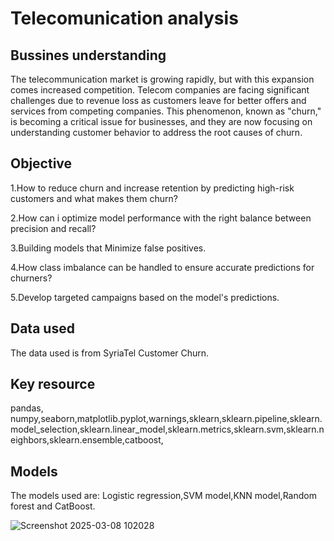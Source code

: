 # Telecomunication analysis

## Bussines understanding
The telecommunication market is growing rapidly, but with this expansion comes increased competition. Telecom companies are facing significant challenges due to revenue loss as customers leave for better offers and services from competing companies. This phenomenon, known as "churn," is becoming a critical issue for businesses, and they are now focusing on understanding customer behavior to address the root causes of churn.

## Objective
1.How to reduce churn and increase retention by predicting high-risk customers and what makes them churn?

2.How can i optimize model performance with the right balance between precision and recall?

3.Building models that Minimize false positives.

4.How class imbalance can be handled to ensure accurate predictions for churners?

5.Develop targeted campaigns based on the model's predictions.

## Data used 
The data used is from  SyriaTel Customer Churn.

## Key resource
pandas, numpy,seaborn,matplotlib.pyplot,warnings,sklearn,sklearn.pipeline,sklearn.model_selection,sklearn.linear_model,sklearn.metrics,sklearn.svm,sklearn.neighbors,sklearn.ensemble,catboost,

## Models
The models used are: Logistic regression,SVM model,KNN model,Random forest and CatBoost.


![Screenshot 2025-03-08 102028](https://github.com/user-attachments/assets/8694a946-13ec-4026-b6de-ce17f2bebd04)


